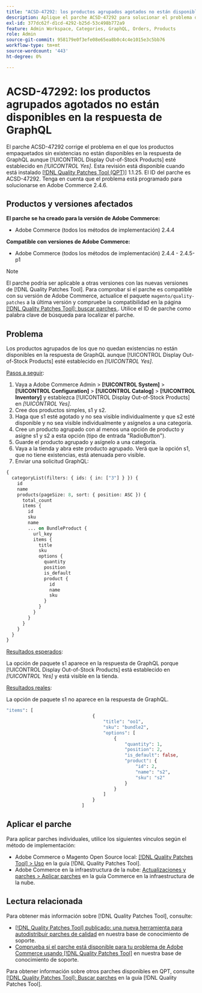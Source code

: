 ```yaml
---
title: "ACSD-47292: los productos agrupados agotados no están disponibles en la respuesta de GraphQL"
description: Aplique el parche ACSD-47292 para solucionar el problema de Adobe Commerce en el que los productos agrupados sin existencias no están disponibles en la respuesta de GraphQL aunque "mostrar productos sin existencias" esté establecido en Sí.
exl-id: 377dc62f-d1cd-4292-b25d-53c498b772a9
feature: Admin Workspace, Categories, GraphQL, Orders, Products
role: Admin
source-git-commit: 958179e0f3efe08e65ea8b0c4c4e1015e3c5bb76
workflow-type: tm+mt
source-wordcount: '443'
ht-degree: 0%

---
```


# ACSD-47292: los productos agrupados agotados no están disponibles en la respuesta de GraphQL

El parche ACSD-47292 corrige el problema en el que los productos empaquetados sin existencias no están disponibles en la respuesta de GraphQL aunque [!UICONTROL Display Out-of-Stock Products] esté establecido en *[!UICONTROL Yes]*. Esta revisión está disponible cuando está instalado [[!DNL Quality Patches Tool (QPT)]](/help/announcements/adobe-commerce-announcements/magento-quality-patches-released-new-tool-to-self-serve-quality-patches.md) 1.1.25. El ID del parche es ACSD-47292. Tenga en cuenta que el problema está programado para solucionarse en Adobe Commerce 2.4.6.

## Productos y versiones afectados

**El parche se ha creado para la versión de Adobe Commerce:**

* Adobe Commerce (todos los métodos de implementación) 2.4.4

**Compatible con versiones de Adobe Commerce:**

* Adobe Commerce (todos los métodos de implementación) 2.4.4 - 2.4.5-p1

>[!NOTE]
>
>El parche podría ser aplicable a otras versiones con las nuevas versiones de [!DNL Quality Patches Tool]. Para comprobar si el parche es compatible con su versión de Adobe Commerce, actualice el paquete `magento/quality-patches` a la última versión y compruebe la compatibilidad en la página [[!DNL Quality Patches Tool]: buscar parches ](https://experienceleague.adobe.com/tools/commerce-quality-patches/index.html?lang=es). Utilice el ID de parche como palabra clave de búsqueda para localizar el parche.

## Problema

Los productos agrupados de los que no quedan existencias no están disponibles en la respuesta de GraphQL aunque [!UICONTROL Display Out-of-Stock Products] esté establecido en *[!UICONTROL Yes]*.

<u>Pasos a seguir</u>:

1. Vaya a Adobe Commerce Admin > **[!UICONTROL System]** > **[!UICONTROL Configuration]** > **[!UICONTROL Catalog]** > **[!UICONTROL Inventory]** y establezca [!UICONTROL Display Out-of-Stock Products] en *[!UICONTROL Yes]*.
1. Cree dos productos simples, s1 y s2.
1. Haga que s1 esté agotado y no sea visible individualmente y que s2 esté disponible y no sea visible individualmente y asígnelos a una categoría.
1. Cree un producto agrupado con al menos una opción de producto y asigne s1 y s2 a esta opción (tipo de entrada &quot;RadioButton&quot;).
1. Guarde el producto agrupado y asígnelo a una categoría.
1. Vaya a la tienda y abra este producto agrupado. Verá que la opción s1, que no tiene existencias, está atenuada pero visible.
1. Enviar una solicitud GraphQL:

```GraphQL
{
  categoryList(filters: { ids: { in: ["3"] } }) {
    id
    name
    products(pageSize: 8, sort: { position: ASC }) {
      total_count
      items {
        id
        sku
        name
        ... on BundleProduct {
          url_key
          items {
            title
            sku
            options {
              quantity
              position
              is_default
              product {
                id
                name
                sku
              }
            }
          }
        }
      }
    }
  }
}
```

<u>Resultados esperados</u>:

La opción de paquete s1 aparece en la respuesta de GraphQL porque [!UICONTROL Display Out-of-Stock Products] está establecido en *[!UICONTROL Yes]* y está visible en la tienda.

<u>Resultados reales</u>:

La opción de paquete s1 no aparece en la respuesta de GraphQL.

```GraphQL
"items": [
                                {
                                    "title": "oo1",
                                    "sku": "bundle2",
                                    "options": [
                                        {
                                            "quantity": 1,
                                            "position": 2,
                                            "is_default": false,
                                            "product": {
                                                "id": 2,
                                                "name": "s2",
                                                "sku": "s2"
                                            }
                                        }
                                    ]
                                }
                            ]
```

## Aplicar el parche

Para aplicar parches individuales, utilice los siguientes vínculos según el método de implementación:

* Adobe Commerce o Magento Open Source local: [[!DNL Quality Patches Tool] > Uso](https://experienceleague.adobe.com/docs/commerce-operations/tools/quality-patches-tool/usage.html?lang=es) en la guía [!DNL Quality Patches Tool].
* Adobe Commerce en la infraestructura de la nube: [Actualizaciones y parches > Aplicar parches](https://experienceleague.adobe.com/docs/commerce-cloud-service/user-guide/develop/upgrade/apply-patches.html?lang=es) en la guía Commerce en la infraestructura de la nube.

## Lectura relacionada

Para obtener más información sobre [!DNL Quality Patches Tool], consulte:

* [[!DNL Quality Patches Tool] publicado: una nueva herramienta para autodistribuir parches de calidad](/help/announcements/adobe-commerce-announcements/magento-quality-patches-released-new-tool-to-self-serve-quality-patches.md) en nuestra base de conocimiento de soporte.
* [Comprueba si el parche está disponible para tu problema de Adobe Commerce usando [!DNL Quality Patches Tool]](/help/support-tools/patches-available-in-qpt-tool/check-patch-for-magento-issue-with-magento-quality-patches.md) en nuestra base de conocimiento de soporte.

Para obtener información sobre otros parches disponibles en QPT, consulte [[!DNL Quality Patches Tool]: Buscar parches](https://experienceleague.adobe.com/tools/commerce-quality-patches/index.html?lang=es) en la guía [!DNL Quality Patches Tool].
